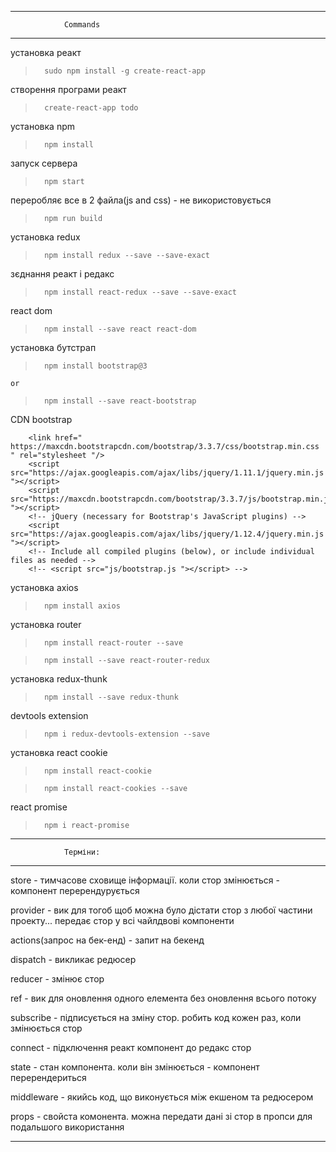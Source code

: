 ------------------------------------------------------------------------------------------------------------------------------

				Commands

------------------------------------------------------------------------------------------------------------------------------


установка реакт

>		sudo npm install -g create-react-app


створення програми реакт

>		create-react-app todo


установка npm

>		npm install


запуск сервера

>		npm start


переробляє все в 2 файла(js and css) - не використовується

>		npm run build


установка redux

>		npm install redux --save --save-exact


зєднання реакт і редакс

>		npm install react-redux --save --save-exact


react dom

>		npm install --save react react-dom


установка бутстрап

>		npm install bootstrap@3

	or

>		npm install --save react-bootstrap


CDN bootstrap

		<link href=" https://maxcdn.bootstrapcdn.com/bootstrap/3.3.7/css/bootstrap.min.css " rel="stylesheet "/>
		<script src="https://ajax.googleapis.com/ajax/libs/jquery/1.11.1/jquery.min.js "></script>
		<script src="https://maxcdn.bootstrapcdn.com/bootstrap/3.3.7/js/bootstrap.min.js "></script>
		<!-- jQuery (necessary for Bootstrap's JavaScript plugins) -->
		<script src="https://ajax.googleapis.com/ajax/libs/jquery/1.12.4/jquery.min.js "></script>
		<!-- Include all compiled plugins (below), or include individual files as needed -->
		<!-- <script src="js/bootstrap.js "></script> -->


установка axios

>		npm install axios


установка router

>		npm install react-router --save

>		npm install --save react-router-redux


установка redux-thunk

>		npm install --save redux-thunk


devtools extension

>		npm i redux-devtools-extension --save


установка react cookie

>		npm install react-cookie

>		npm install react-cookies --save


react promise

>		npm i react-promise


------------------------------------------------------------------------------------------------------------------------------

				Терміни:

------------------------------------------------------------------------------------------------------------------------------

store		-		тимчасове сховище інформації. коли стор змінюється - компонент перерендурується

provider		-		вик для тогоб щоб можна було дістати стор з любої частини проекту...	передає стор у всі чайлдвові компоненти

actions(запрос на бек-енд)		-		запит на бекенд

dispatch		-		викликає редюсер

reduсer		-		змінює стор

ref		-		вик для оновлення одного елемента без оновлення всього потоку

subscribe		-		підписується на зміну стор. робить код кожен раз, коли змінюється стор

connect		-		підключення реакт компонент до редакс стор

state		-		стан компонента. коли він змінюється - компонент перерендериться

middleware		-		якийсь код, що виконується між екшеном та редюсером

props		-		свойста комонента. можна передати дані зі стор в пропси для подальшого використання

------------------------------------------------------------------------------------------------------------------------------